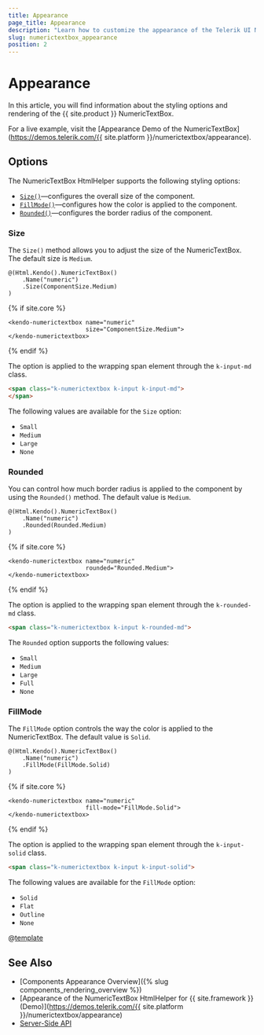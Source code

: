 ```yaml
---
title: Appearance
page_title: Appearance
description: "Learn how to customize the appearance of the Telerik UI NumericTextBox HtmlHelper for {{ site.framework }}."
slug: numerictextbox_appearance
position: 2
---
```


# Appearance

In this article, you will find information about the styling options and rendering of the {{ site.product }} NumericTextBox.

For a live example, visit the [Appearance Demo of the NumericTextBox](https://demos.telerik.com/{{ site.platform }}/numerictextbox/appearance).

## Options

The NumericTextBox HtmlHelper supports the following styling options:

- [`Size()`](#size)—configures the overall size of the component.
- [`FillMode()`](#fillmode)—configures how the color is applied to the component.
- [`Rounded()`](#rounded)—configures the border radius of the component.

### Size

The `Size()` method allows you to adjust the size of the NumericTextBox. The default size is `Medium`.

```HtmlHelper
@(Html.Kendo().NumericTextBox()
    .Name("numeric")
    .Size(ComponentSize.Medium)
)
```
{% if site.core %}
```TagHelper
<kendo-numerictextbox name="numeric"
                      size="ComponentSize.Medium">
</kendo-numerictextbox>
```
{% endif %}

The option is applied to the wrapping span element through the `k-input-md` class.

```html
<span class="k-numerictextbox k-input k-input-md">
</span>
```

The following values are available for the `Size` option:

- `Small`
- `Medium`
- `Large`
- `None`


### Rounded

You can control how much border radius is applied to the component by using the `Rounded()` method. The default value is `Medium`.

```HtmlHelper
@(Html.Kendo().NumericTextBox()
    .Name("numeric")
    .Rounded(Rounded.Medium)
)
```
{% if site.core %}
```TagHelper
<kendo-numerictextbox name="numeric"
                      rounded="Rounded.Medium">
</kendo-numerictextbox>
```
{% endif %}

The option is applied to the wrapping span element through the `k-rounded-md` class.

```html
<span class="k-numerictextbox k-input k-rounded-md">
```

The `Rounded` option supports the following values:

- `Small`
- `Medium`
- `Large`
- `Full`
- `None`


### FillMode

The `FillMode` option controls the way the color is applied to the NumericTextBox. The default value is `Solid`.

```HtmlHelper
@(Html.Kendo().NumericTextBox()
    .Name("numeric")
    .FillMode(FillMode.Solid)
)
```
{% if site.core %}
```TagHelper
<kendo-numerictextbox name="numeric"
                      fill-mode="FillMode.Solid">
</kendo-numerictextbox>
```
{% endif %}

The option is applied to the wrapping span element through the `k-input-solid` class.

```html
<span class="k-numerictextbox k-input k-input-solid">
```

The following values are available for the `FillMode` option:

- `Solid`
- `Flat`
- `Outline`
- `None`


@[template](/_contentTemplates/components-rendering-section.md#components-rendering-section)

## See Also

* [Components Appearance Overview]({% slug components_rendering_overview %})
* [Appearance of the NumericTextBox HtmlHelper for {{ site.framework }} (Demo)](https://demos.telerik.com/{{ site.platform }}/numerictextbox/appearance)
* [Server-Side API](/api/numerictextbox)